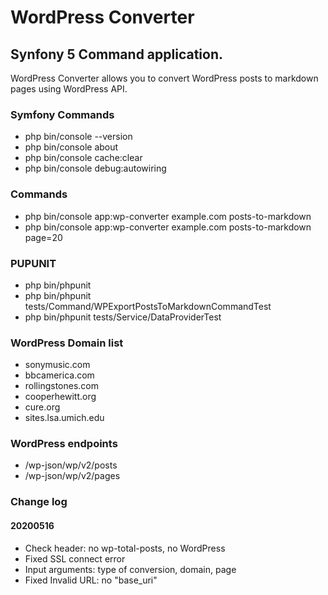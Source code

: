 # WordPress Converter
## Synfony 5 Command application.
WordPress Converter allows you to convert WordPress posts to markdown pages using WordPress API.

### Symfony Commands
* php bin/console --version
* php bin/console about
* php bin/console cache:clear
* php bin/console debug:autowiring

### Commands
* php bin/console app:wp-converter example.com posts-to-markdown
* php bin/console app:wp-converter example.com posts-to-markdown page=20

### PUPUNIT
* php bin/phpunit
* php bin/phpunit tests/Command/WPExportPostsToMarkdownCommandTest
* php bin/phpunit tests/Service/DataProviderTest

### WordPress Domain list
* sonymusic.com
* bbcamerica.com
* rollingstones.com
* cooperhewitt.org
* cure.org
* sites.lsa.umich.edu

### WordPress endpoints
* /wp-json/wp/v2/posts
* /wp-json/wp/v2/pages

### Change log
#### 20200516
* Check header: no wp-total-posts, no WordPress
* Fixed  SSL connect error
* Input arguments: type of conversion, domain, page
* Fixed Invalid URL: no "base_uri"
